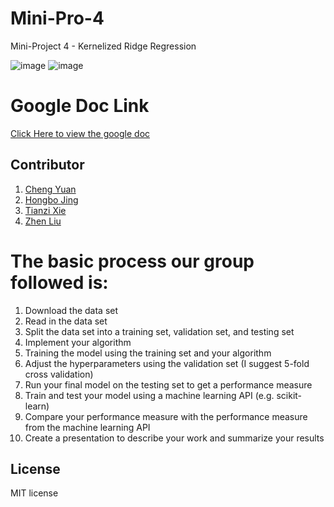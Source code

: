 # Mini-Pro-4
Mini-Project 4 - Kernelized Ridge Regression

![image](https://img.shields.io/badge/version-1.0.0-yellowgreen.svg)
![image](https://img.shields.io/badge/license-MIT-brightgreen.svg)

# Google Doc Link
[Click Here to view the google doc](https://docs.google.com/document/d/1UKndthaj_H_sX9yr6HnQQiEabqgy3gWciTrRoQ_v8Mg/edit?usp=sharing)

## Contributor
1. [Cheng Yuan](https://github.com/Cheng-Yuan-0124/)
2. [Hongbo Jing](https://github.com/hongbojing)
3. [Tianzi Xie](https://github.com/tianzixie/)
4. [Zhen Liu](https://github.com/Brian-ZhenLiu/)

# The basic process our group followed is:

1. Download the data set
2. Read in the data set
3. Split the data set into a training set, validation set, and testing set
4. Implement your algorithm
5. Training the model using the training set and your algorithm
6. Adjust the hyperparameters using the validation set (I suggest 5-fold cross validation)
7. Run your final model on the testing set to get a performance measure
8. Train and test your model using a machine learning API (e.g. scikit-learn)
9. Compare your performance measure with the performance measure from the machine learning API
10. Create a presentation to describe your work and summarize your results

## License
MIT license
